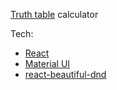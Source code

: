 [Truth table](https://en.wikipedia.org/wiki/Truth_table) calculator

Tech:
- [React](https://reactjs.org/)
- [Material UI](https://material-ui.com/)
- [react-beautiful-dnd](https://github.com/atlassian/react-beautiful-dnd)
